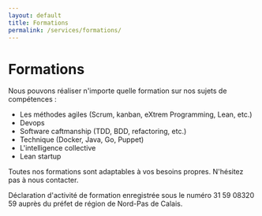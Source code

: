 ```yaml
---
layout: default
title: Formations
permalink: /services/formations/
---
```


# Formations

Nous pouvons réaliser n'importe quelle formation sur nos sujets de compétences :

- Les méthodes agiles (Scrum, kanban, eXtrem Programming, Lean, etc.)
- Devops
- Software caftmanship (TDD, BDD, refactoring, etc.)
- Technique (Docker, Java, Go, Puppet)
- L'intelligence collective
- Lean startup

Toutes nos formations sont adaptables à vos besoins propres. N'hésitez pas à nous contacter.

Déclaration d'activité de formation enregistrée sous le numéro 31 59 08320 59 auprès du préfet de région de Nord-Pas de Calais.